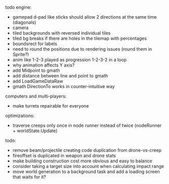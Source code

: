 todo engine:
- gamepad d-pad like sticks should allow 2 directions at the same time (diagonals)
- camera
- tiled backgrounds with reversed individual tiles
- tiled bg breaks if there are holes in the tilemap with percentages
- boundsrect for labels
- need to round the positions due to rendering issues (round them in Sprite?)
- anim like 1-2-3 played as progression 1-2-3-2 in a loop
- why animation affects Y axis?
- add Midpoint to gmath
- add distance between line and point to gmath
- add LoadGameDataRaw
- gmath DirectionTo works in counter-intuitive way

computers and multi-players:
- make turrets repairable for everyone

optimizations:
- traverse creeps only once in node runner instead of twice (nodeRunner + worldState.Update)

todo:
- remove beam/projectile creating code duplication from drone-vs-creep
- fireoffset is duplicated in weapon and drone stats
- make building construction cost more obvious and easy to balance
- consider taking a target size into account when calculating impact range
- move world generation to a background task and add a loading screen that waits for it?
